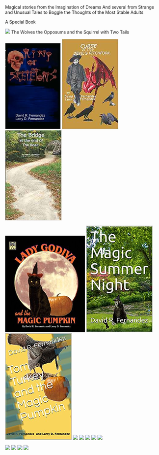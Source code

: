 Magical stories from the Imagination of Dreams
And several from Strange and Unusual Tales to Boggle the Thoughts of the Most Stable Adults

A Special Book

![](images/thewolves1.JGP)
The Wolves the Opposums and the Squirrel with Two Tails

![](images/ring.jpg) ![](images/curse.jpg) ![](images/Bridge.jpg)

![](images/lady.jpg) ![](images/summer.jpg) ![](images/tomturkey.jpg) ![](images/logo_main.png)
![](images/logo_main.png) ![](images/logo_main.png) ![](images/logo_main.png) ![](images/logo_main.png)

![](images/logo_main.png) ![](images/logo_main.png) ![](images/logo_main.png) ![](images/logo_main.png)
